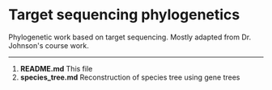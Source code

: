 # Target sequencing phylogenetics
Phylogenetic work based on target sequencing. Mostly adapted from Dr. Johnson's course work.

---

1. **README.md** This file
2. **species_tree.md** Reconstruction of species tree using gene trees
